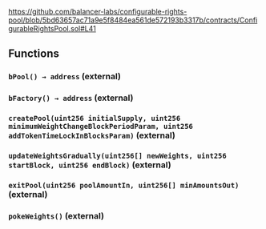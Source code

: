 https://github.com/balancer-labs/configurable-rights-pool/blob/5bd63657ac71a9e5f8484ea561de572193b3317b/contracts/ConfigurableRightsPool.sol#L41





## Functions
### `bPool() → address` (external)





### `bFactory() → address` (external)





### `createPool(uint256 initialSupply, uint256 minimumWeightChangeBlockPeriodParam, uint256 addTokenTimeLockInBlocksParam)` (external)





### `updateWeightsGradually(uint256[] newWeights, uint256 startBlock, uint256 endBlock)` (external)





### `exitPool(uint256 poolAmountIn, uint256[] minAmountsOut)` (external)





### `pokeWeights()` (external)





